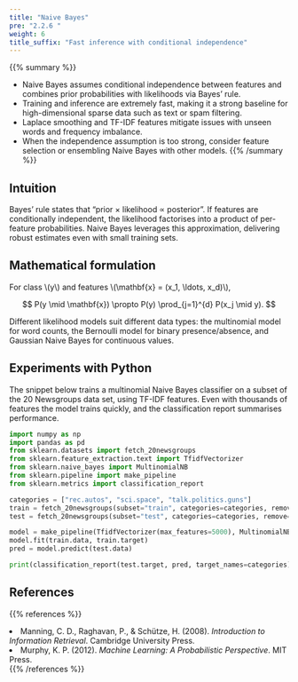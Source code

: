 ```yaml
---
title: "Naive Bayes"
pre: "2.2.6 "
weight: 6
title_suffix: "Fast inference with conditional independence"
---
```


{{% summary %}}
- Naive Bayes assumes conditional independence between features and combines prior probabilities with likelihoods via Bayes’ rule.
- Training and inference are extremely fast, making it a strong baseline for high-dimensional sparse data such as text or spam filtering.
- Laplace smoothing and TF-IDF features mitigate issues with unseen words and frequency imbalance.
- When the independence assumption is too strong, consider feature selection or ensembling Naive Bayes with other models.
{{% /summary %}}

## Intuition
Bayes’ rule states that “prior × likelihood ∝ posterior”. If features are conditionally independent, the likelihood factorises into a product of per-feature probabilities. Naive Bayes leverages this approximation, delivering robust estimates even with small training sets.

## Mathematical formulation
For class \\(y\\) and features \\(\mathbf{x} = (x_1, \ldots, x_d)\\),

$$
P(y \mid \mathbf{x}) \propto P(y) \prod_{j=1}^{d} P(x_j \mid y).
$$

Different likelihood models suit different data types: the multinomial model for word counts, the Bernoulli model for binary presence/absence, and Gaussian Naive Bayes for continuous values.

## Experiments with Python
The snippet below trains a multinomial Naive Bayes classifier on a subset of the 20 Newsgroups data set, using TF-IDF features. Even with thousands of features the model trains quickly, and the classification report summarises performance.

```python
import numpy as np
import pandas as pd
from sklearn.datasets import fetch_20newsgroups
from sklearn.feature_extraction.text import TfidfVectorizer
from sklearn.naive_bayes import MultinomialNB
from sklearn.pipeline import make_pipeline
from sklearn.metrics import classification_report

categories = ["rec.autos", "sci.space", "talk.politics.guns"]
train = fetch_20newsgroups(subset="train", categories=categories, remove=("headers", "footers", "quotes"))
test = fetch_20newsgroups(subset="test", categories=categories, remove=("headers", "footers", "quotes"))

model = make_pipeline(TfidfVectorizer(max_features=5000), MultinomialNB(alpha=0.5))
model.fit(train.data, train.target)
pred = model.predict(test.data)

print(classification_report(test.target, pred, target_names=categories))
```

## References
{{% references %}}
<li>Manning, C. D., Raghavan, P., &amp; Schütze, H. (2008). <i>Introduction to Information Retrieval</i>. Cambridge University Press.</li>
<li>Murphy, K. P. (2012). <i>Machine Learning: A Probabilistic Perspective</i>. MIT Press.</li>
{{% /references %}}
